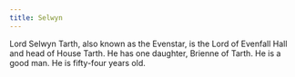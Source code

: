 ```yaml
---
title: Selwyn
---
```


Lord Selwyn Tarth, also known as the Evenstar, is the Lord of Evenfall Hall and head of House Tarth. He has one daughter, Brienne of Tarth. He is a good man. He is fifty-four years old. 


